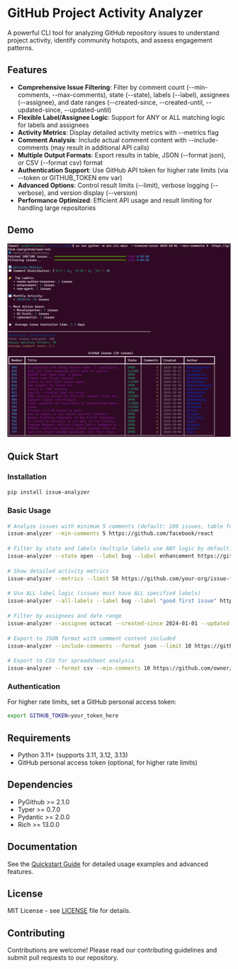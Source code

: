 # GitHub Project Activity Analyzer

A powerful CLI tool for analyzing GitHub repository issues to understand project activity, identify community hotspots, and assess engagement patterns.

## Features

- **Comprehensive Issue Filtering**: Filter by comment count (--min-comments, --max-comments), state (--state), labels (--label), assignees (--assignee), and date ranges (--created-since, --created-until, --updated-since, --updated-until)
- **Flexible Label/Assignee Logic**: Support for ANY or ALL matching logic for labels and assignees
- **Activity Metrics**: Display detailed activity metrics with --metrics flag
- **Comment Analysis**: Include actual comment content with --include-comments (may result in additional API calls)
- **Multiple Output Formats**: Export results in table, JSON (--format json), or CSV (--format csv) format
- **Authentication Support**: Use GitHub API token for higher rate limits (via --token or GITHUB_TOKEN env var)
- **Advanced Options**: Control result limits (--limit), verbose logging (--verbose), and version display (--version)
- **Performance Optimized**: Efficient API usage and result limiting for handling large repositories

## Demo

![GitHub Project Activity Analyzer Demo](images/demo.png)

## Quick Start

### Installation

```bash
pip install issue-analyzer
```

### Basic Usage

```bash
# Analyze issues with minimum 5 comments (default: 100 issues, table format)
issue-analyzer --min-comments 5 https://github.com/facebook/react

# Filter by state and labels (multiple labels use ANY logic by default)
issue-analyzer --state open --label bug --label enhancement https://github.com/microsoft/vscode

# Show detailed activity metrics
issue-analyzer --metrics --limit 50 https://github.com/your-org/issue-finder

# Use ALL label logic (issues must have ALL specified labels)
issue-analyzer --all-labels --label bug --label "good first issue" https://github.com/facebook/react

# Filter by assignees and date range
issue-analyzer --assignee octocat --created-since 2024-01-01 --updated-until 2024-12-31 https://github.com/owner/repo

# Export to JSON format with comment content included
issue-analyzer --include-comments --format json --limit 10 https://github.com/owner/repo > issues.json

# Export to CSV for spreadsheet analysis
issue-analyzer --format csv --min-comments 10 https://github.com/owner/repo > issues.csv
```

### Authentication

For higher rate limits, set a GitHub personal access token:

```bash
export GITHUB_TOKEN=your_token_here
```

## Requirements

- Python 3.11+ (supports 3.11, 3.12, 3.13)
- GitHub personal access token (optional, for higher rate limits)

## Dependencies

- PyGithub >= 2.1.0
- Typer >= 0.7.0
- Pydantic >= 2.0.0
- Rich >= 13.0.0

## Documentation

See the [Quickstart Guide](specs/001-github-issue/quickstart.md) for detailed usage examples and advanced features.

## License

MIT License - see [LICENSE](LICENSE) file for details.

## Contributing

Contributions are welcome! Please read our contributing guidelines and submit pull requests to our repository.
